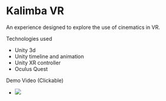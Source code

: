 # Kalimba VR

An experience designed to explore the use of cinematics in VR. 

Technologies used
* Unity 3d
* Unity timeline and animation
* Unity XR controller
* Oculus Quest


Demo Video (Clickable)

* [![](http://img.youtube.com/vi/Xo5qzk8Ul-M/0.jpg)](http://www.youtube.com/watch?v=Xo5qzk8Ul-M "Demo Video")
